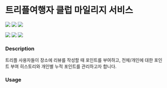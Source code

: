 # 트리플여행자 클럽 마일리지 서비스
<img src="https://img.shields.io/badge/Language-Java 18-green?style=flat"/> <img src="https://img.shields.io/badge/Framework-Spring Boot 2.7.1-blue?style=flat"/> <img src="https://img.shields.io/badge/DB-MySQL 5.7-yellow?style=flat"/>

<img src="https://img.shields.io/badge/JPA-red"/> <img src="https://img.shields.io/badge/Lombok-red"/> <img src="https://img.shields.io/badge/Junit5-red"/>

### Description

트리플 사용자들이 장소에 리뷰를 작성할 때 포인트를 부여하고, 전체/개인에 대한 포인트 부여 히스토리와 개인별 누적 포인트를 관리하고자 합니다.


### Usage

